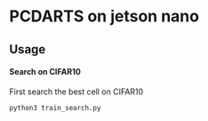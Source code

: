 # PCDARTS on jetson nano

## Usage
#### Search on CIFAR10

First search the best cell on CIFAR10
```
python3 train_search.py
```
